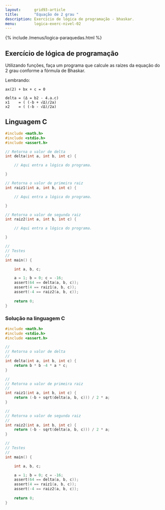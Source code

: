 ```yaml
---
layout:      grid93-article
title:       "Equação de 2 grau "
description: Exercício de lógica de programação - bhaskar.
menu:        logica-exerc-nivel-02
---
```


{% include /menus/logica-paraquedas.html %}

Exercício de lógica de programação
---

Utilizando funções, faça um programa que calcule as raízes da equação do 2 grau conforme a fórmula de Bhaskar.

Lembrando:

    ax(2) + bx + c = 0

    delta = (Δ = b2 - 4.a.c)
    x1    = ( (-b + √Δ)/2a)
    x2    = ( (-b - √Δ)/2a)




Linguagem C
---



```c
#include <math.h>
#include <stdio.h>
#include <assert.h>

// Retorna o valor de delta
int delta(int a, int b, int c) {

    // Aqui entra a lógica do programa.

}

// Retorna o valor de primeira raiz
int raiz1(int a, int b, int c) {

    // Aqui entra a lógica do programa.

}

// Retorna o valor de segunda raiz
int raiz2(int a, int b, int c) {

    // Aqui entra a lógica do programa.

}

//
// Testes
//
int main() {

    int a, b, c;

    a = 1; b = 0; c = -16;
    assert(64 == delta(a, b, c));
    assert(4 == raiz1(a, b, c));
    assert(-4 == raiz2(a, b, c));
    
    return 0;
}
```  
      

### Solução na linguagem C

```c
#include <math.h>
#include <stdio.h>
#include <assert.h>

//
// Retorna o valor de delta
//
int delta(int a, int b, int c) {
    return b * b -4 * a * c;
}

//
// Retorna o valor de primeira raiz
//
int raiz1(int a, int b, int c) {
    return (-b + sqrt(delta(a, b, c))) / 2 * a;
}

//
// Retorna o valor de segunda raiz
//
int raiz2(int a, int b, int c) {
    return (-b - sqrt(delta(a, b, c))) / 2 * a;
}

//
// Testes
//
int main() {

    int a, b, c;

    a = 1; b = 0; c = -16;
    assert(64 == delta(a, b, c));
    assert(4 == raiz1(a, b, c));
    assert(-4 == raiz2(a, b, c));
    
    return 0;
}
```        